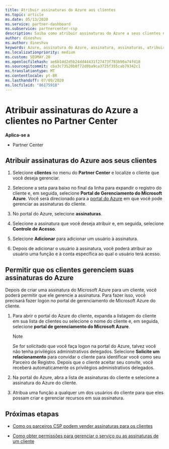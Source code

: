 ```yaml
---
title: Atribuir assinaturas do Azure aos clientes
ms.topic: article
ms.date: 05/13/2020
ms.service: partner-dashboard
ms.subservice: partnercenter-csp
description: Saiba como atribuir assinaturas do Azure a seus clientes no Partner Center e como permitir que os clientes gerenciem suas próprias assinaturas.
author: dineshvu
ms.author: dineshvu
keywords: Azure, assinatura do Azure, assinatura, assinaturas, atribuir assinatura, gerenciar assinatura do Azure
ms.localizationpriority: medium
ms.custom: SEOMAY.20
ms.openlocfilehash: ae6b1dd2d5b24dd44431f27473f783b90a74fd18
ms.sourcegitcommit: cba3c73520b8f72d0ba9ca3725f355cab79342c1
ms.translationtype: MT
ms.contentlocale: pt-BR
ms.lasthandoff: 07/09/2020
ms.locfileid: "86175918"
---
```

# <a name="assigning-azure-subscriptions-to-customers-in-partner-center"></a>Atribuir assinaturas do Azure a clientes no Partner Center

**Aplica-se a**

- Partner Center

## <a name="assign-azure-subscriptions-to-your-customers"></a>Atribuir assinaturas do Azure aos seus clientes

1. Selecione **clientes** no menu do **Partner Center** e localize o cliente que você deseja gerenciar.

2. Selecione a seta para baixo no final da linha para expandir o registro do cliente e, em seguida, selecione **Portal de Gerenciamento do Microsoft Azure**. Você será direcionado para a [portal do Azure](https://portal.azure.com/) em que você pode gerenciar as assinaturas do cliente.

3. No portal do Azure, selecione **assinaturas**.

4. Selecione a assinatura que você deseja atribuir e, em seguida, selecione **Controle de Acesso**.

5. Selecione **Adicionar** para adicionar um usuário à assinatura. 

6. Depois de adicionar o usuário à assinatura, você poderá atribuir ao usuário uma função e à conta específica ao qual o usuário terá acesso.

## <a name="enable-customers-to-manage-their-azure-subscriptions"></a>Permitir que os clientes gerenciem suas assinaturas do Azure

Depois de criar uma assinatura do Microsoft Azure para um cliente, você poderá permitir que ele gerencie a assinatura. Para fazer isso, você precisará fazer logon no portal de gerenciamento de Microsoft Azure do cliente. 

1. Para abrir o portal do Azure do cliente, expanda a listagem do cliente em sua lista de clientes ou selecione o nome do cliente e, em seguida, selecione **portal de gerenciamento do Microsoft Azure**.

   > [!NOTE]  
   > Se for solicitado que você faça logon na portal do Azure, talvez você não tenha privilégios administrativos delegados. Selecione **Solicite um relacionamento** para convidar o cliente para identificar você como seu Parceiro de Registro. Depois que o cliente aceitar seu convite, você receberá automaticamente os privilégios administrativos delegados.

2. Na portal do Azure, abra a lista de assinaturas do cliente e selecione a assinatura do Azure do cliente.

3. Atribua uma função a qualquer um dos usuários do cliente para que eles possam criar e gerenciar recursos em sua assinatura.

## <a name="next-steps"></a>Próximas etapas

- [Como os parceiros CSP podem vender assinaturas para os clientes](customer-subscriptions.md)

- [Como obter permissões para gerenciar o serviço ou as assinaturas de um cliente](customers-revoke-admin-privileges.md)
